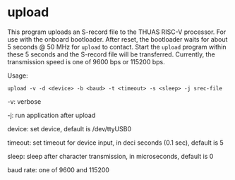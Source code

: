 
# upload

This program uploads an S-record file to the THUAS RISC-V processor.
For use with the onboard bootloader. After reset, the bootloader
waits for about 5 seconds @ 50 MHz for `upload` to contact. Start
the `upload` program within these 5 seconds and the S-record file
will be transferred. Currently, the transmission speed is one of
9600 bps or 115200 bps.

Usage:

    upload -v -d <device> -b <baud> -t <timeout> -s <sleep> -j srec-file

-v: verbose

-j: run application after upload

device: set device, default is /dev/ttyUSB0

timeout: set timeout for device input, in deci seconds (0.1 sec), default is 5

sleep: sleep after character transmission, in microseconds, default is 0

baud rate: one of 9600 and 115200

